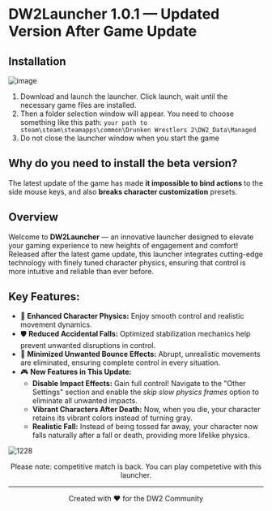 # DW2Launcher 1.0.1 — Updated Version After Game Update

## Installation
![image](https://github.com/user-attachments/assets/9f641ef0-fccc-4a96-9d5a-d42fc64b5e65)

1) Download and launch the launcher. Click launch, wait until the necessary game files are installed. 
2) Then a folder selection window will appear. You need to choose something like this path:
`your path to steam\steam\steamapps\common\Drunken Wrestlers 2\DW2_Data\Managed`
3) Do not close the launcher window when you start the game

## Why do you need to install the beta version?
The latest update of the game has made **it impossible to bind actions** to the side mouse keys, and also **breaks character customization** presets.

## Overview

Welcome to **DW2Launcher** — an innovative launcher designed to elevate your gaming experience to new heights of engagement and comfort! Released after the latest game update, this launcher integrates cutting-edge technology with finely tuned character physics, ensuring that control is more intuitive and reliable than ever before.

## Key Features:

- 🎯 **Enhanced Character Physics:** Enjoy smooth control and realistic movement dynamics.
- 🛡️ **Reduced Accidental Falls:** Optimized stabilization mechanics help prevent unwanted disruptions in control.
- 🔄 **Minimized Unwanted Bounce Effects:** Abrupt, unrealistic movements are eliminated, ensuring complete control in every situation.
- 🎮 **New Features in This Update:**
  - **Disable Impact Effects:** Gain full control! Navigate to the "Other Settings" section and enable the *skip slow physics frames* option to eliminate all unwanted impacts.
  - **Vibrant Characters After Death:** Now, when you die, your character retains its vibrant colors instead of turning gray.
  - **Realistic Fall:** Instead of being tossed far away, your character now falls naturally after a fall or death, providing more lifelike physics.

![1228](https://github.com/user-attachments/assets/8f0bdd67-703a-4167-9e00-772205fc4f2c)

<p align="center">
Please note: competitive match is back. You can play competetive with this launcher.
</p>

---

<p align="center">
Created with ❤️ for the DW2 Community
</p>
